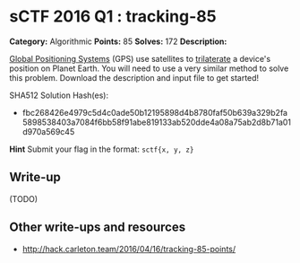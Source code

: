 # sCTF 2016 Q1 : tracking-85

**Category:** Algorithmic
**Points:** 85
**Solves:** 172
**Description:**

[Global Positioning Systems](https://en.wikipedia.org/wiki/Global_Positioning_System) (GPS) use satellites to [trilaterate](https://en.wikipedia.org/wiki/Trilateration) a device's position on Planet Earth. You will need to use a very similar method to solve this problem. Download the description and input file to get started!


SHA512 Solution Hash(es):
* fbc268426e4979c5d4c0ade50b12195898d4b8780faf50b639a329b2fa5898538403a7084f6bb58f91abe819133ab520dde4a08a75ab2d8b71a01d970a569c45

**Hint**
Submit your flag in the format: `sctf{x, y, z}`

## Write-up

(TODO)

## Other write-ups and resources

* http://hack.carleton.team/2016/04/16/tracking-85-points/
